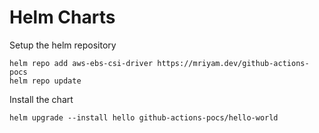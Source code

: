# Helm Charts

Setup the helm repository

```
helm repo add aws-ebs-csi-driver https://mriyam.dev/github-actions-pocs
helm repo update
```

Install the chart

```
helm upgrade --install hello github-actions-pocs/hello-world
```
